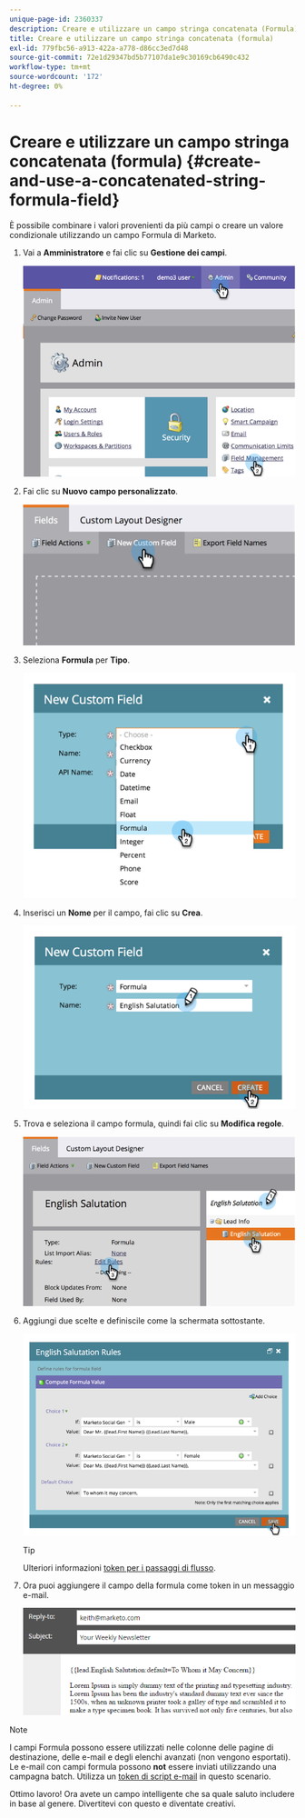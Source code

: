 ```yaml
---
unique-page-id: 2360337
description: Creare e utilizzare un campo stringa concatenata (Formula) - Marketo Docs - Documentazione del prodotto
title: Creare e utilizzare un campo stringa concatenata (formula)
exl-id: 779fbc56-a913-422a-a778-d86cc3ed7d48
source-git-commit: 72e1d29347bd5b77107da1e9c30169cb6490c432
workflow-type: tm+mt
source-wordcount: '172'
ht-degree: 0%

---
```


# Creare e utilizzare un campo stringa concatenata (formula) {#create-and-use-a-concatenated-string-formula-field}

È possibile combinare i valori provenienti da più campi o creare un valore condizionale utilizzando un campo Formula di Marketo.

1. Vai a **Amministratore** e fai clic su **Gestione dei campi**.

   ![](assets/image2014-9-19-9-3a44-3a58.png)

1. Fai clic su **Nuovo campo personalizzato**.

   ![](assets/image2014-9-19-9-3a45-3a8.png)

1. Seleziona **Formula** per **Tipo**.

   ![](assets/image2014-9-19-9-3a45-3a17.png)

1. Inserisci un **Nome** per il campo, fai clic su **Crea**.

   ![](assets/image2014-9-19-9-3a46-3a0.png)

1. Trova e seleziona il campo formula, quindi fai clic su **Modifica regole**.

   ![](assets/image2014-9-19-9-3a46-3a13.png)

1. Aggiungi due scelte e definiscile come la schermata sottostante.

   ![](assets/image2014-9-19-9-3a46-3a25.png)

   >[!TIP]
   >
   >Ulteriori informazioni [token per i passaggi di flusso](/help/marketo/product-docs/core-marketo-concepts/smart-campaigns/flow-actions/use-tokens-in-flow-steps.md).

1. Ora puoi aggiungere il campo della formula come token in un messaggio e-mail.

   ![](assets/seven.png)

>[!NOTE]
>
>I campi Formula possono essere utilizzati nelle colonne delle pagine di destinazione, delle e-mail e degli elenchi avanzati (non vengono esportati). Le e-mail con campi formula possono **not** essere inviati utilizzando una campagna batch. Utilizza un [token di script e-mail](/help/marketo/product-docs/email-marketing/general/using-tokens/create-an-email-script-token.md) in questo scenario.

Ottimo lavoro! Ora avete un campo intelligente che sa quale saluto includere in base al genere. Divertitevi con questo e diventate creativi.
